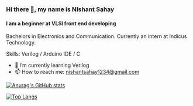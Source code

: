 ### Hi there 👋, my name is NIshant Sahay
#### I am a beginner at VLSI front end developing
Bachelors in Electronics and Communication. Currently an intern at Indicus Technology.

Skills: Verilog / Arduino IDE / C 

- 🌱 I’m currently learning Verilog 
- 📫 How to reach me: nishantsahay1234@gmail.com 

[![Anurag's GitHub stats](https://github-readme-stats.vercel.app/api?username=NishantSahay123&theme=midnight-purple&show_icons=true)](https://github.com/anuraghazra/github-readme-stats)

[![Top Langs](https://github-readme-stats.vercel.app/api/top-langs/?username=NishantSahay123&theme=midnight-purple)](https://github.com/anuraghazra/github-readme-stats)
